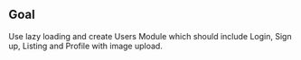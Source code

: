 ## Goal

Use lazy loading and create Users Module which should include Login, Sign up, Listing and Profile with image upload.
